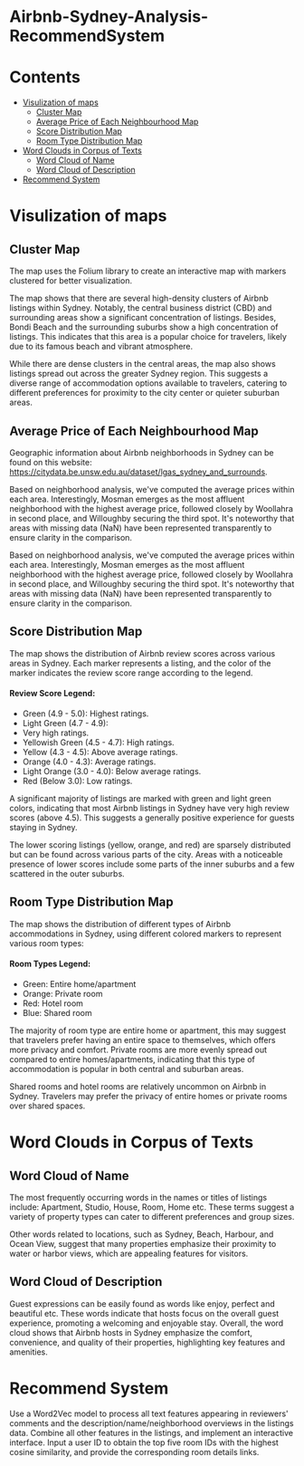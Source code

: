 # Airbnb-Sydney-Analysis-RecommendSystem
# Contents
- [Visulization of maps](#visulization-of-maps)
    - [Cluster Map](#cluster-map)
    - [Average Price of Each Neighbourhood Map](#average-price-of-each-neighbourhood-map)
    - [Score Distribution Map](#score-distribution-map)
    - [Room Type Distribution Map](#room-type-distribution-map)
- [Word Clouds in Corpus of Texts](#word-clouds-in-corpus-of-texts)
	- [Word Cloud of Name](#word-cloud-of-name)
	- [Word Cloud of Description](#word-cloud-of-description)
- [Recommend System](#recommend-system)
# Visulization of maps
## Cluster Map
The map uses the Folium library to create an interactive map with markers clustered for better visualization.

The map shows that there are several high-density clusters of Airbnb listings within Sydney. Notably, the central business district (CBD) and surrounding areas show a significant concentration of listings. Besides, Bondi Beach and the surrounding suburbs show a high concentration of listings. This indicates that this area is a popular choice for travelers, likely due to its famous beach and vibrant atmosphere. 

While there are dense clusters in the central areas, the map also shows listings spread out across the greater Sydney region. This suggests a diverse range of accommodation options available to travelers, catering to different preferences for proximity to the city center or quieter suburban areas.

## Average Price of Each Neighbourhood Map
Geographic information about Airbnb neighborhoods in Sydney can be found on this website: https://citydata.be.unsw.edu.au/dataset/lgas_sydney_and_surrounds.

Based on neighborhood analysis, we've computed the average prices within each area. Interestingly, Mosman emerges as the most affluent neighborhood with the highest average price, followed closely by Woollahra in second place, and Willoughby securing the third spot. It's noteworthy that areas with missing data (NaN) have been represented transparently to ensure clarity in the comparison.

Based on neighborhood analysis, we've computed the average prices within each area. Interestingly, Mosman emerges as the most affluent neighborhood with the highest average price, followed closely by Woollahra in second place, and Willoughby securing the third spot. It's noteworthy that areas with missing data (NaN) have been represented transparently to ensure clarity in the comparison.

## Score Distribution Map
The map shows the distribution of Airbnb review scores across various areas in Sydney. Each marker represents a listing, and the color of the marker indicates the review score range according to the legend. 

#### Review Score Legend:
* Green (4.9 - 5.0): Highest ratings.
* Light Green (4.7 - 4.9): 
* Very high ratings.
* Yellowish Green (4.5 - 4.7): High ratings.
* Yellow (4.3 - 4.5): Above average ratings.
* Orange (4.0 - 4.3): Average ratings.
* Light Orange (3.0 - 4.0): Below average ratings.
* Red (Below 3.0): Low ratings.

A significant majority of listings are marked with green and light green colors, indicating that most Airbnb listings in Sydney have very high review scores (above 4.5). This suggests a generally positive experience for guests staying in Sydney.

The lower scoring listings (yellow, orange, and red) are sparsely distributed but can be found across various parts of the city.
Areas with a noticeable presence of lower scores include some parts of the inner suburbs and a few scattered in the outer suburbs.


## Room Type Distribution Map
The map shows the distribution of different types of Airbnb accommodations in Sydney, using different colored markers to represent various room types:

#### Room Types Legend:
* Green: Entire home/apartment
* Orange: Private room
* Red: Hotel room
* Blue: Shared room

The majority of room type are entire home or apartment, this may suggest that travelers prefer having an entire space to themselves, which offers more privacy and comfort. Private rooms are more evenly spread out compared to entire homes/apartments, indicating that this type of accommodation is popular in both central and suburban areas.

Shared rooms and hotel rooms are relatively uncommon on Airbnb in Sydney. Travelers may prefer the privacy of entire homes or private rooms over shared spaces.

# Word Clouds in Corpus of Texts
## Word Cloud of Name
The most frequently occurring words in the names or titles of listings include: Apartment, Studio, House, Room, Home etc. These terms suggest a variety of property types can cater to different preferences and group sizes.

Other words related to locations, such as Sydney, Beach, Harbour, and Ocean View, suggest that many properties emphasize their proximity to water or harbor views, which are appealing features for visitors.

## Word Cloud of Description

Guest expressions can be easily found as words like enjoy, perfect and beautiful etc. These words indicate that hosts focus on the overall guest experience, promoting a welcoming and enjoyable stay. Overall, the word cloud shows that Airbnb hosts in Sydney emphasize the comfort, convenience, and quality of their properties, highlighting key features and amenities.

# Recommend System
Use a Word2Vec model to process all text features appearing in reviewers' comments and the description/name/neighborhood overviews in the listings data. Combine all other features in the listings, and implement an interactive interface. Input a user ID to obtain the top five room IDs with the highest cosine similarity, and provide the corresponding room details links.